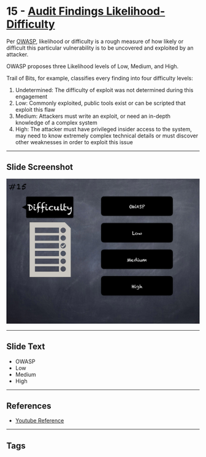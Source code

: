 
# 15 - [Audit Findings Likelihood-Difficulty](./Audit%20Findings%20Likelihood-Difficulty.md)

Per [OWASP](https://owasp.org/www-community/OWASP_Risk_Rating_Methodology), likelihood or difficulty is a rough measure of how likely or difficult this particular vulnerability is to be uncovered and exploited by an attacker. 

OWASP proposes three Likelihood levels of Low, Medium, and High. 

Trail of Bits, for example, classifies every finding into four difficulty levels:
1. Undetermined: The difficulty of exploit was not determined during this engagement
2. Low: Commonly exploited, public tools exist or can be scripted that exploit this flaw
3. Medium: Attackers must write an exploit, or need an in-depth knowledge of a complex system
4. High: The attacker must have privileged insider access to the system, may need to know extremely complex technical details or must discover other weaknesses in order to exploit this issue
___
## Slide Screenshot
![015.png](../../images/6.%20Audit%20Techniques%20and%20Tools%20101/015.png)
___
## Slide Text
- OWASP
- Low
- Medium
- High
___
## References
- [Youtube Reference](https://youtu.be/M0C7z3TE5Go?t=1322)
___
## Tags

